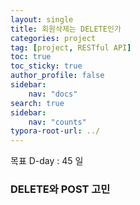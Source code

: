 ```yaml
---
layout: single
title: 회원삭제는 DELETE인가
categories: project
tag: [project, RESTful API]
toc: true
toc_sticky: true
author_profile: false
sidebar:
    nav: "docs"
search: true
sidebar:
    nav: "counts"
typora-root-url: ../
---
```

목표 D-day : 45 일

### DELETE와 POST 고민
